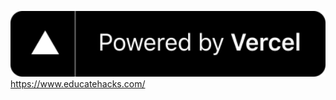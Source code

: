 [<img src="./8.svg" width="600" alt="alt text">](https://vercel.com/?utm_source=educatehacks&utm_campaign=oss)
https://www.educatehacks.com/
